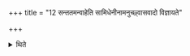 +++
title = "12 सन्ततमन्वाहेति सामिधेनीनामनुच्छ्वासवादो विज्ञायते"

+++

<details><summary>थिते</summary>

सन्ततमन्वाहेति सामिधेनीनामनुच्छ्वासवादो विज्ञायते च १२
</details>
